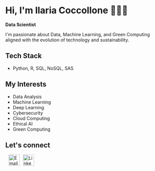 # Hi, I'm Ilaria Coccollone 👩🏻‍💻
**Data Scientist**

I'm passionate about Data, Machine Learning, and Green Computing aligned with the evolution of technology and sustainability.

## Tech Stack
- Python, R, SQL, NoSQL, SAS
  
## My Interests
- Data Analysis 
- Machine Learning
- Deep Learning
- Cybersecurity
- Cloud Computing
- Ethical AI
- Green Computing

## Let's connect
<div style="display: flex; align-items: center;">
  <a href="mailto:ilariacoccollone@gmail.com" target="_blank">
    <img src="https://upload.wikimedia.org/wikipedia/commons/4/4e/Mail_%28iOS%29.svg" alt="Email" width="35" style="margin-left: 10px;" />
  </a>
  <a href="https://www.linkedin.com/in/ilaria-coccollone-7b3a66243/" target="_blank">
    <img src="https://cdn.jsdelivr.net/gh/devicons/devicon/icons/linkedin/linkedin-original.svg" alt="LinkedIn" width="35" style="margin-left: 10px;" />
  </a>
</div>
